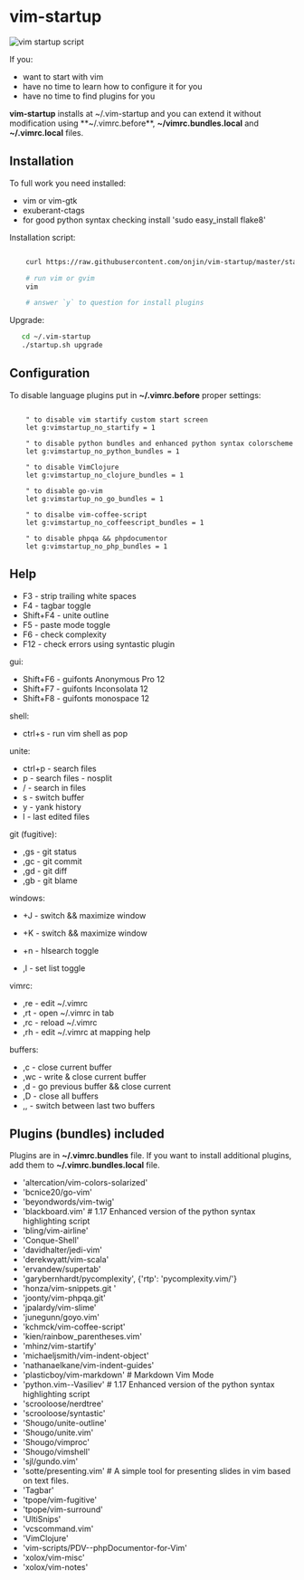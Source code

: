 vim-startup
===========

![vim startup script](http://dl.dropbox.com/u/185133/vim-startup/screenshot.jpg)

If you:

 * want to start with vim
 * have no time to learn how to configure it for you
 * have no time to find plugins for you


**vim-startup** installs at ~/.vim-startup and you can extend it without modification using **~/.vimrc.before**,
**~/vimrc.bundles.local** and **~/.vimrc.local** files.


Installation
------------
To full work you need installed:

 * vim or vim-gtk
 * exuberant-ctags
 * for good python syntax checking install 'sudo easy_install flake8'

Installation script:

```bash

    curl https://raw.githubusercontent.com/onjin/vim-startup/master/startup.sh | bash

    # run vim or gvim
    vim

    # answer `y` to question for install plugins
```


Upgrade:

```bash
   cd ~/.vim-startup
   ./startup.sh upgrade
```

Configuration
-------------

To disable language plugins put in **~/.vimrc.before** proper settings:
```vim

    " to disable vim startify custom start screen
    let g:vimstartup_no_startify = 1

    " to disable python bundles and enhanced python syntax colorscheme
    let g:vimstartup_no_python_bundles = 1

    " to disable VimClojure
    let g:vimstartup_no_clojure_bundles = 1

    " to disable go-vim
    let g:vimstartup_no_go_bundles = 1

    " to disalbe vim-coffee-script
    let g:vimstartup_no_coffeescript_bundles = 1

    " to disable phpqa && phpdocumentor
    let g:vimstartup_no_php_bundles = 1
```



Help
----

 * F3        - strip trailing white spaces
 * F4        - tagbar toggle
 * Shift+F4  - unite outline
 * F5        - paste mode toggle
 * F6        - check complexity
 * F12       - check errors using syntastic plugin

gui:

 * Shift+F6  - guifonts Anonymous Pro 12
 * Shift+F7  - guifonts Inconsolata 12
 * Shift+F8  - guifonts monospace 12

shell:

 * ctrl+s    - run vim shell as pop

unite:

 * ctrl+p    - search files
 * <space>p  - search files - nosplit
 * <space>/  - search in files
 * <space>s  - switch buffer
 * <space>y  - yank history
 * <space>l  - last edited files

git (fugitive):

 * ,gs       - git status
 * ,gc       - git commit
 * ,gd       - git diff
 * ,gb       - git blame

windows:

 * <ctr>+J   - switch && maximize window
 * <ctr>+K   - switch && maximize window

 * <ctr>+n   - hlsearch toggle
 * ,l        - set list toggle

vimrc:

 * ,re       - edit ~/.vimrc
 * ,rt       - open ~/.vimrc in tab
 * ,rc       - reload ~/.vimrc
 * ,rh       - edit ~/.vimrc at mapping help

buffers:

 * ,c        - close current buffer
 * ,wc       - write & close current buffer
 * ,d        - go previous buffer && close current
 * ,D        - close all buffers
 * ,,        - switch between last two buffers


Plugins (bundles) included
--------------------------

Plugins are in **~/.vimrc.bundles** file. If you want to install additional plugins, add them to **~/.vimrc.bundles.local** file.

 * 'altercation/vim-colors-solarized'
 * 'bcnice20/go-vim'
 * 'beyondwords/vim-twig'
 * 'blackboard.vim'  # 1.17  Enhanced version of the python syntax highlighting script
 * 'bling/vim-airline'
 * 'Conque-Shell'
 * 'davidhalter/jedi-vim'
 * 'derekwyatt/vim-scala'
 * 'ervandew/supertab'
 * 'garybernhardt/pycomplexity', {'rtp': 'pycomplexity.vim/'}
 * 'honza/vim-snippets.git '
 * 'joonty/vim-phpqa.git'
 * 'jpalardy/vim-slime'
 * 'junegunn/goyo.vim'
 * 'kchmck/vim-coffee-script'
 * 'kien/rainbow_parentheses.vim'
 * 'mhinz/vim-startify'
 * 'michaeljsmith/vim-indent-object'
 * 'nathanaelkane/vim-indent-guides'
 * 'plasticboy/vim-markdown'  # Markdown Vim Mode
 * 'python.vim--Vasiliev'  # 1.17  Enhanced version of the python syntax highlighting script
 * 'scrooloose/nerdtree'
 * 'scrooloose/syntastic'
 * 'Shougo/unite-outline'
 * 'Shougo/unite.vim'
 * 'Shougo/vimproc'
 * 'Shougo/vimshell'
 * 'sjl/gundo.vim'
 * 'sotte/presenting.vim'  # A simple tool for presenting slides in vim based on text files.
 * 'Tagbar'
 * 'tpope/vim-fugitive'
 * 'tpope/vim-surround'
 * 'UltiSnips'
 * 'vcscommand.vim'
 * 'VimClojure'
 * 'vim-scripts/PDV--phpDocumentor-for-Vim'
 * 'xolox/vim-misc'
 * 'xolox/vim-notes'
